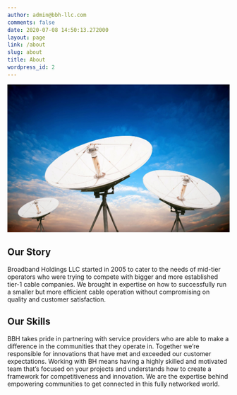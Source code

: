 ```yaml
---
author: admin@bbh-llc.com
comments: false
date: 2020-07-08 14:50:13.272000
layout: page
link: /about
slug: about
title: About
wordpress_id: 2
---
```

![image](/assets/img/antenna.jpg)

## Our Story

Broadband Holdings LLC started in 2005 to cater to the needs of  mid-tier operators who were trying to compete with bigger and more established tier-1 cable companies. We brought in expertise on how to successfully run a smaller but more efficient cable operation without compromising on quality and customer satisfaction.

## Our Skills

BBH takes pride in partnering with service providers who are able to make a difference in the communities that they operate in. Together we’re responsible for innovations that have met and exceeded our customer expectations. Working with BH means having a highly skilled and motivated team that’s focused on your projects and understands how to create a framework for competitiveness and innovation. We are the expertise behind empowering communities to get connected in this fully networked world.